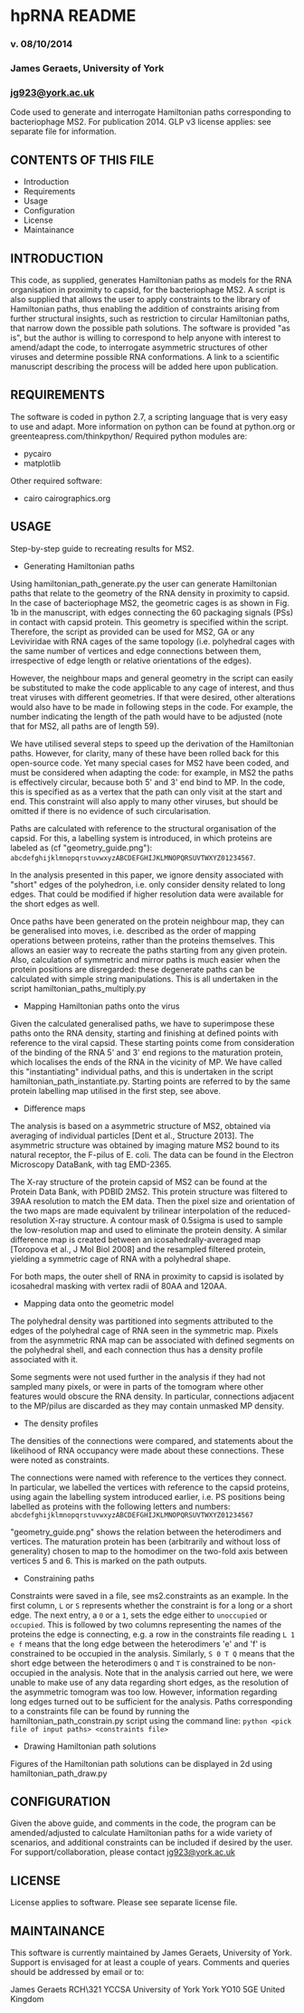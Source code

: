 hpRNA README
============

### v. 08/10/2014
### James Geraets, University of York
### jg923@york.ac.uk

Code used to generate and interrogate Hamiltonian paths corresponding to bacteriophage MS2. For publication 2014. GLP v3 license applies: see separate file for information.


CONTENTS OF THIS FILE
---------------------
 
  * Introduction
  * Requirements
  * Usage
  * Configuration
  * License
  * Maintainance

INTRODUCTION
------------

This code, as supplied, generates Hamiltonian paths as models for the RNA organisation in proximity to capsid, for the bacteriophage MS2. A script is also supplied that allows the user to apply constraints to the library of Hamiltonian paths, thus enabling the addition of constraints arising from further structural insights, such as restriction to circular Hamiltonian paths, that narrow down the possible path solutions. The software is provided "as is", but the author is willing to correspond to help anyone with interest to amend/adapt the code, to interrogate asymmetric structures of other viruses and determine possible RNA conformations. A link to a scientific manuscript describing the process will be added here upon publication.

REQUIREMENTS
------------

The software is coded in python 2.7, a scripting language that is very easy to use and adapt. More information on python can be found at python.org or greenteapress.com/thinkpython/ 
Required python modules are:

  * pycairo
  * matplotlib

Other required software:
  * cairo    cairographics.org

USAGE
-----

Step-by-step guide to recreating results for MS2.

  * Generating Hamiltonian paths

Using hamiltonian_path_generate.py the user can generate Hamiltonian paths that relate to the geometry of the RNA density in proximity to capsid. In the case of bacteriophage MS2, the geometric cages is as shown in Fig. 1b in the manuscript, with edges connecting the 60 packaging signals (PSs) in contact with capsid protein. This geometry is specified within the script. Therefore, the script as provided can be used for MS2, GA or any Leviviridae with RNA cages of the same topology (i.e. polyhedral cages with the same number of vertices and edge connections between them, irrespective of 
edge length or relative orientations of the edges).

However, the neighbour maps and general geometry in the script can easily be substituted to make the code applicable to any cage of interest, and thus treat viruses with different geometries. If that were desired, other alterations would also have to be made in following steps in the code. For example, the number indicating the length of the path would have to be adjusted (note that for MS2, all paths are of length 59). 

We have utilised several steps to speed up the derivation of the Hamiltonian paths. However, for clarity, many of these have been rolled back for this open-source code. Yet many special cases for MS2 have been coded, and must be considered when adapting the code: for example, in MS2 the paths is effectively circular, because both 5' and 3' end bind to MP. In the code, this is specified as as a vertex that the path can only visit  at the start and end. This constraint will also apply to many other viruses, but should be omitted if there is no evidence of such circularisation. 

Paths are calculated with reference to the structural organisation of the capsid. For this, a labelling system is introduced, in which proteins are labeled as (cf "geometry_guide.png"): `abcdefghijklmnopqrstuvwxyzABCDEFGHIJKLMNOPQRSUVTWXYZ01234567`. 

In the analysis presented in this paper, we ignore density associated with "short" edges of the polyhedron, i.e. only consider density related to long edges. That could be modified if higher resolution data were available for the short edges as well. 

Once paths have been generated on the protein neighbour map, they can be generalised into moves, i.e. described as the order of mapping operations between proteins, rather than the proteins themselves. This allows an easier way to recreate the paths starting from any given protein. Also, calculation of symmetric and mirror paths is much easier when the protein positions are disregarded: these degenerate paths can be calculated with simple string manipulations. This is all undertaken in the script hamiltonian_paths_multiply.py

  * Mapping Hamiltonian paths onto the virus

Given the calculated generalised paths, we have to superimpose these paths onto the RNA density, starting and finishing at defined points with reference to the viral capsid. These starting points come from consideration of the binding of the RNA 5' and 3' end regions to the maturation protein, which localises the ends of the RNA in the vicinity of MP. We have called this "instantiating" individual paths, and this is undertaken in the script hamiltonian_path_instantiate.py. Starting points are referred to by the same protein labelling map utilised in the first step, see above. 

  * Difference maps

The analysis is based on a asymmetric structure of MS2, obtained via averaging of individual particles [Dent et al., Structure 2013]. The asymmetric structure was obtained by imaging mature MS2 bound to its natural receptor, the F-pilus of E. coli. The data can be found in the Electron Microscopy DataBank, with tag EMD-2365.

The X-ray structure of the protein capsid of MS2 can be found at the Protein Data Bank, with PDBID 2MS2. This protein structure was filtered to 39AA resolution to match the EM data. Then the pixel size and orientation of the two maps are made equivalent by trilinear interpolation of the reduced-resolution X-ray structure. A contour mask of 0.5sigma is used to sample the low-resolution map and used to eliminate the protein density. A similar difference map is created between an icosahedrally-averaged map  [Toropova et al., J Mol Biol 2008] and the resampled filtered protein, yielding a symmetric cage of RNA with a polyhedral shape.

For both maps, the outer shell of RNA in proximity to capsid is isolated by icosahedral masking with vertex radii of 80AA and 120AA.

  * Mapping data onto the geometric model

The polyhedral density was partitioned into segments attributed to the edges of the polyhedral cage of RNA seen in the symmetric map. Pixels from the asymmetric RNA map can be associated with defined segments on the polyhedral shell, and each connection thus has a density profile associated with it.

Some segments were not used further in the analysis if they had not sampled many pixels, or were in parts of the tomogram where other features would obscure the RNA density. In particular, connections adjacent to the MP/pilus are discarded as they may contain unmasked MP density.

* The density profiles

The densities of the connections were compared, and statements about the likelihood of RNA occupancy were made about these connections. These were noted as constraints.

The connections were named with reference to the vertices they connect. In particular, we labelled the vertices with reference to the capsid proteins, using again the labelling system introduced earlier, i.e. PS positions being labelled as proteins with the following letters and numbers: `abcdefghijklmnopqrstuvwxyzABCDEFGHIJKLMNOPQRSUVTWXYZ01234567`
    
"geometry_guide.png" shows the relation between the heterodimers and vertices. The maturation protein has been (arbitrarily and without loss of generality) chosen to map to the homodimer on the two-fold axis between vertices 5 and 6. This is marked on the path outputs.

 * Constraining paths

Constraints were saved in a file, see ms2.constraints as an example. In the first column, `L` or `S` represents whether the constraint is for a long or a short edge. The next entry, a `0` or a `1`, sets the edge either to `unoccupied` or `occupied`. This is followed by two columns representing the names of the proteins the edge is connecting, e.g. a row in the constraints file reading `L 1 e f` means that the long edge between the heterodimers 'e' and 'f' is constrained to be occupied in the analysis. Similarly, `S 0 T Q` means that the short edge between the heterodimers `Q` and `T` is constrained to be non-occupied in the analysis. Note that in the analysis carried out here, we were unable to make use of any data regarding short edges, as the resolution of the asymmetric tomogram was too low. However, information regarding long edges turned out to be sufficient for the analysis. Paths corresponding to a constraints file can be found by running the hamiltonian_path_constrain.py script using the command line: `python <pick file of input paths> <constraints file>`

 * Drawing Hamiltonian path solutions

Figures of the Hamiltonian path solutions can be displayed in 2d using hamiltonian_path_draw.py

CONFIGURATION
-------------

Given the above guide, and comments in the code, the program can be amended/adjusted to calculate Hamiltonian paths for a wide variety of scenarios, and additional constraints can be included if desired by the user. For support/collaboration, please contact jg923@york.ac.uk

LICENSE
-------

License applies to software. Please see separate license file.

MAINTAINANCE
------------

This software is currently maintained by James Geraets, University of York. Support is envisaged for at least a couple of years. Comments and queries should be addressed by email or to:

James Geraets
RCH\321 YCCSA
University of York
York
YO10 5GE
United Kingdom